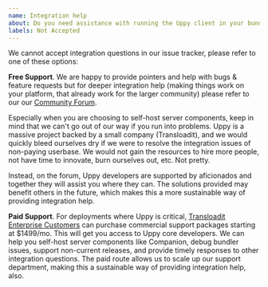 ```yaml
---
name: Integration help
about: Do you need assistance with running the Uppy client in your bundler, or Companion on your own preferred server platform?
labels: Not Accepted
---
```


We cannot accept integration questions in our issue tracker, please refer to one of these options: 

**Free Support**. We are happy to provide pointers and help with bugs & feature requests but for deeper integration help (making things work on your platform, that already work for the larger community) please refer to our our [Community Forum](https://community.transloadit.com/c/uppy). 

Especially when you are choosing to self-host server components, keep in mind that we can't go out of our way if you run into problems. Uppy is a massive project backed by a small company (Transloadit), and we would quickly bleed ourselves dry if we were to resolve the integration issues of non-paying userbase. We would not gain the resources to hire more people, not have time to innovate, burn ourselves out, etc. Not pretty.

Instead, on the forum, Uppy developers are supported by aficionados and together they will assist you where they can. The solutions provided may benefit others in the future, which makes this a more sustainable way of providing integration help.

**Paid Support**. For deployments where Uppy is critical, [Transloadit Enterprise Customers](https://transloadit.com/pricing/) can purchase commercial support packages starting at $1499/mo. This will get you access to Uppy core developers. We can help you self-host server components like Companion, debug bundler issues, support non-current releases, and provide timely responses to other integration questions. The paid route allows us to scale up our support department, making this a sustainable way of providing integration help, also.
